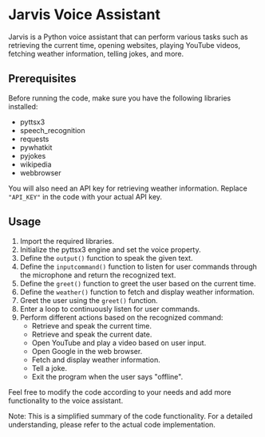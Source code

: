 # Jarvis Voice Assistant

Jarvis is a Python voice assistant that can perform various tasks such as retrieving the current time, opening websites, playing YouTube videos, fetching weather information, telling jokes, and more.

## Prerequisites

Before running the code, make sure you have the following libraries installed:

- pyttsx3
- speech_recognition
- requests
- pywhatkit
- pyjokes
- wikipedia
- webbrowser

You will also need an API key for retrieving weather information. Replace `"API_KEY"` in the code with your actual API key.

## Usage

1. Import the required libraries.
2. Initialize the pyttsx3 engine and set the voice property.
3. Define the `output()` function to speak the given text.
4. Define the `inputcommand()` function to listen for user commands through the microphone and return the recognized text.
5. Define the `greet()` function to greet the user based on the current time.
6. Define the `weather()` function to fetch and display weather information.
7. Greet the user using the `greet()` function.
8. Enter a loop to continuously listen for user commands.
9. Perform different actions based on the recognized command:
   - Retrieve and speak the current time.
   - Retrieve and speak the current date.
   - Open YouTube and play a video based on user input.
   - Open Google in the web browser.
   - Fetch and display weather information.
   - Tell a joke.
   - Exit the program when the user says "offline".

Feel free to modify the code according to your needs and add more functionality to the voice assistant.

Note: This is a simplified summary of the code functionality. For a detailed understanding, please refer to the actual code implementation.